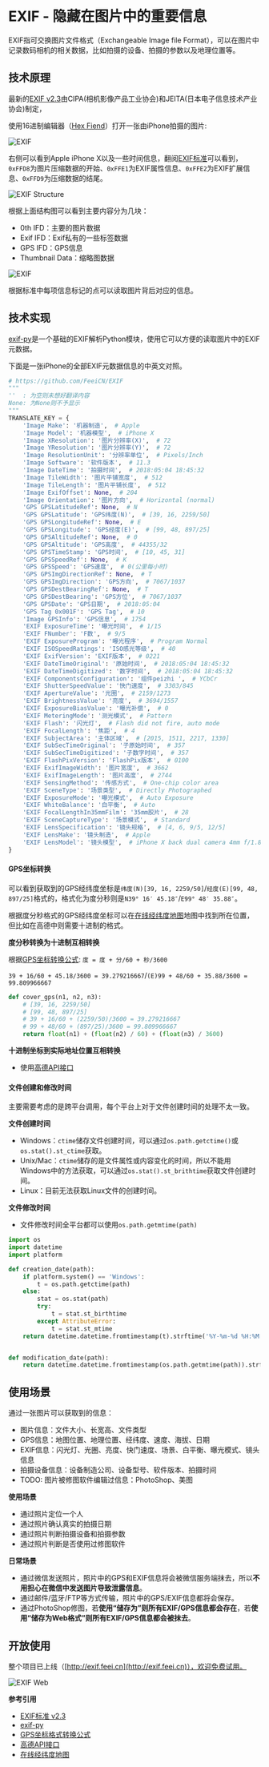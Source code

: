 # EXIF - 隐藏在图片中的重要信息

EXIF指可交换图片文件格式（Exchangeable Image file Format），可以在图片中记录数码相机的相关数据，比如拍摄的设备、拍摄的参数以及地理位置等。

## 技术原理

最新的[EXIF v2.3](http://www.cipa.jp/std/documents/e/DC-008-2012_E.pdf)由CIPA(相机影像产品工业协会)和JEITA(日本电子信息技术产业协会)制定，

使用16进制编辑器（[Hex Fiend](https://ridiculousfish.com/hexfiend/)）打开一张由iPhone拍摄的图片:

![EXIF](images/exif_01.jpg)

右侧可以看到Apple iPhone X以及一些时间信息，翻阅[EXIF标准](http://www.cipa.jp/std/documents/e/DC-008-2012_E.pdf)可以看到，`0xFFD8`为图片压缩数据的开始、`0xFFE1`为EXIF属性信息、`0xFFE2`为EXIF扩展信息、`0xFFD9`为压缩数据的结尾。

![EXIF Structure](images/exif_02.jpg)

根据上面结构图可以看到主要内容分为几块：

- 0th IFD：主要的图片数据
- Exif IFD：Exif私有的一些标签数据
- GPS IFD：GPS信息
- Thumbnail Data：缩略图数据

![EXIF](images/exif_04.jpg)

根据标准中每项信息标记的点可以读取图片背后对应的信息。

## 技术实现

[exif-py](https://github.com/ianare/exif-py)是一个基础的EXIF解析Python模块，使用它可以方便的读取图片中的EXIF元数据。

下面是一张iPhone的全部EXIF元数据信息的中英文对照。

```python
# https://github.com/FeeiCN/EXIF
"""
''  : 为空则未想好翻译内容
None: 为None则不予显示
"""
TRANSLATE_KEY = {
    'Image Make': '机器制造',  # Apple
    'Image Model': '机器模型',  # iPhone X
    'Image XResolution': '图片分辨率(X)',  # 72
    'Image YResolution': '图片分辨率(Y)',  # 72
    'Image ResolutionUnit': '分辨率单位',  # Pixels/Inch
    'Image Software': '软件版本',  # 11.3
    'Image DateTime': '拍摄时间',  # 2018:05:04 18:45:32
    'Image TileWidth': '图片平铺宽度',  # 512
    'Image TileLength': '图片平铺长度',  # 512
    'Image ExifOffset': None,  # 204
    'Image Orientation': '图片方向',  # Horizontal (normal)
    'GPS GPSLatitudeRef': None,  # N
    'GPS GPSLatitude': 'GPS纬度(N)',  # [39, 16, 2259/50]
    'GPS GPSLongitudeRef': None,  # E
    'GPS GPSLongitude': 'GPS经度(E)',  # [99, 48, 897/25]
    'GPS GPSAltitudeRef': None,  # 0
    'GPS GPSAltitude': 'GPS高度',  # 44355/32
    'GPS GPSTimeStamp': 'GPS时间',  # [10, 45, 31]
    'GPS GPSSpeedRef': None,  # K
    'GPS GPSSpeed': 'GPS速度',  # 0(公里每小时)
    'GPS GPSImgDirectionRef': None,  # T
    'GPS GPSImgDirection': 'GPS方向',  # 7067/1037
    'GPS GPSDestBearingRef': None,  # T
    'GPS GPSDestBearing': 'GPS方位',  # 7067/1037
    'GPS GPSDate': 'GPS日期',  # 2018:05:04
    'GPS Tag 0x001F': 'GPS Tag',  # 10
    'Image GPSInfo': 'GPS信息',  # 1754
    'EXIF ExposureTime': '曝光时间',  # 1/15
    'EXIF FNumber': 'F数',  # 9/5
    'EXIF ExposureProgram': '曝光程序',  # Program Normal
    'EXIF ISOSpeedRatings': 'ISO感光等级',  # 40
    'EXIF ExifVersion': 'EXIF版本',  # 0221
    'EXIF DateTimeOriginal': '原始时间',  # 2018:05:04 18:45:32
    'EXIF DateTimeDigitized': '数字时间',  # 2018:05:04 18:45:32
    'EXIF ComponentsConfiguration': '组件peizhi ',  # YCbCr
    'EXIF ShutterSpeedValue': '快门速度',  # 3303/845
    'EXIF ApertureValue': '光圈',  # 2159/1273
    'EXIF BrightnessValue': '亮度',  # 3694/1557
    'EXIF ExposureBiasValue': '曝光补偿',  # 0
    'EXIF MeteringMode': '测光模式',  # Pattern
    'EXIF Flash': '闪光灯',  # Flash did not fire, auto mode
    'EXIF FocalLength': '焦距',  # 4
    'EXIF SubjectArea': '主体区域',  # [2015, 1511, 2217, 1330]
    'EXIF SubSecTimeOriginal': '子原始时间',  # 357
    'EXIF SubSecTimeDigitized': '子数字时间',  # 357
    'EXIF FlashPixVersion': 'FlashPix版本',  # 0100
    'EXIF ExifImageWidth': '图片宽度',  # 3662
    'EXIF ExifImageLength': '图片高度',  # 2744
    'EXIF SensingMethod': '传感方式',  # One-chip color area
    'EXIF SceneType': '场景类型',  # Directly Photographed
    'EXIF ExposureMode': '曝光模式',  # Auto Exposure
    'EXIF WhiteBalance': '白平衡',  # Auto
    'EXIF FocalLengthIn35mmFilm': '35mm胶片',  # 28
    'EXIF SceneCaptureType': '场景模式',  # Standard
    'EXIF LensSpecification': '镜头规格',  # [4, 6, 9/5, 12/5]
    'EXIF LensMake': '镜头制造',  # Apple
    'EXIF LensModel': '镜头模型',  # iPhone X back dual camera 4mm f/1.8
}
```

#### GPS坐标转换

可以看到获取到的GPS经纬度坐标是`纬度(N)[39, 16, 2259/50]`/`经度(E)[99, 48, 897/25]`格式的，格式化为度分秒则是`N39° 16′ 45.18″`/`E99° 48′ 35.88″`。

根据度分秒格式的GPS经纬度坐标可以在[在线经纬度地图](http://www.gpsspg.com/maps.htm)地图中找到所在位置，但比如在高德中则需要十进制的格式。

**度分秒转换为十进制互相转换**

根据[GPS坐标转换公式](https://en.wikipedia.org/wiki/Geographic_coordinate_conversion): `度 = 度 + 分/60 + 秒/3600`

`39 + 16/60 + 45.18/3600 = 39.279216667`/`(E)99 + 48/60 + 35.88/3600 = 99.809966667`

```python
def cover_gps(n1, n2, n3):
    # [39, 16, 2259/50]
    # [99, 48, 897/25]
    # 39 + 16/60 + (2259/50)/3600 = 39.279216667
    # 99 + 48/60 + (897/25)/3600 = 99.809966667
    return float(n1) + (float(n2) / 60) + (float(n3) / 3600)
```



**十进制坐标到实际地址位置互相转换**

- 使用[高德API接口](http://lbs.amap.com/api/javascript-api/example/geocoder/regeocoding)

#### 文件创建和修改时间

主要需要考虑的是跨平台调用，每个平台上对于文件创建时间的处理不太一致。

**文件创建时间**

- Windows：`ctime`储存文件创建时间，可以通过`os.path.getctime()`或`os.stat().st_ctime`获取。
- Unix/Mac：`ctime`储存的是文件属性或内容变化的时间，所以不能用Windows中的方法获取，可以通过`os.stat().st_brithtime`获取文件创建时间。
- Linux：目前无法获取Linux文件的创建时间。

**文件修改时间**

- 文件修改时间全平台都可以使用`os.path.getmtime(path)`

```python
import os
import datetime
import platform

def creation_date(path):
    if platform.system() == 'Windows':
        t = os.path.getctime(path)
    else:
        stat = os.stat(path)
        try:
            t = stat.st_birthtime
        except AttributeError:
            t = stat.st_mtime
    return datetime.datetime.fromtimestamp(t).strftime('%Y-%m-%d %H:%M:%S')


def modification_date(path):
    return datetime.datetime.fromtimestamp(os.path.getmtime(path)).strftime('%Y-%m-%d %H:%M:%S')
```

## 使用场景

通过一张图片可以获取到的信息：

- 图片信息：文件大小、长宽高、文件类型
- GPS信息：地图位置、地理位置、经纬度、速度、海拔、日期
- EXIF信息：闪光灯、光圈、亮度、快门速度、场景、白平衡、曝光模式、镜头信息
- 拍摄设备信息：设备制造公司、设备型号、软件版本、拍摄时间
- TODO: 图片被修图软件编辑过信息：PhotoShop、美图

**使用场景**

- 通过照片定位一个人
- 通过照片确认真实的拍摄日期
- 通过照片判断拍摄设备和拍摄参数
- 通过照片判断是否使用过修图软件

**日常场景**

- 通过微信发送照片，照片中的GPS和EXIF信息将会被微信服务端抹去，所以**不用担心在微信中发送图片导致泄露信息**。
- 通过邮件/蓝牙/FTP等方式传输，照片中的GPS/EXIF信息都将会保存。
- 通过PhotoShop修图，若**使用“储存为”则所有EXIF/GPS信息都会存在**，若**使用“储存为Web格式”则所有EXIF/GPS信息都会被抹去**。

## 开放使用

整个项目已上线（[http://exif.feei.cn](http://exif.feei.cn)），欢迎免费试用。

![EXIF Web](images/exif_03.jpg)



**参考引用**

- [EXIF标准 v2.3](http://www.cipa.jp/std/documents/e/DC-008-2012_E.pdf)
- [exif-py](https://github.com/ianare/exif-py)
- [GPS坐标格式转换公式](https://en.wikipedia.org/wiki/Geographic_coordinate_conversion)
- [高德API接口](http://lbs.amap.com/api/javascript-api/example/geocoder/regeocoding)
- [在线经纬度地图](http://www.gpsspg.com/maps.htm)
